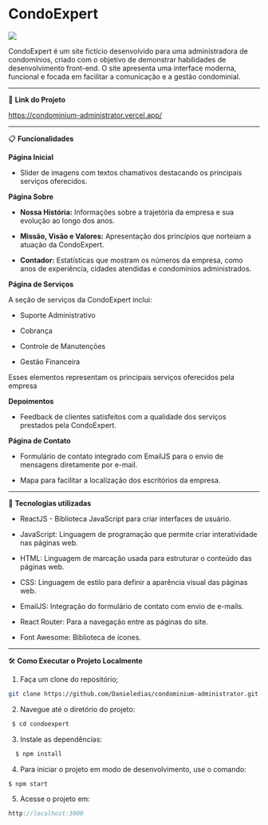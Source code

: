 # CondoExpert

![](src/assets/gifs/gif-mobile.gif)


CondoExpert é um site fictício desenvolvido para uma administradora de condomínios, criado com o objetivo de demonstrar habilidades de desenvolvimento front-end. O site apresenta uma interface moderna, funcional e focada em facilitar a comunicação e a gestão condominial.

---
🔗 **Link do Projeto**

 https://condominium-administrator.vercel.app/

---
📋 **Funcionalidades**

**Página Inicial**

* Slider de imagens com textos chamativos destacando os principais serviços oferecidos.

**Página Sobre**

* **Nossa História:** Informações sobre a trajetória da empresa e sua evolução ao longo dos anos.
 
* **Missão, Visão e Valores:** Apresentação dos princípios que norteiam a atuação da CondoExpert.
 
* **Contador:** Estatísticas que mostram os números da empresa, como anos de experiência, cidades atendidas e condomínios administrados.
 
**Página de Serviços**

A seção de serviços da CondoExpert inclui:

* Suporte Administrativo
 
* Cobrança
 
* Controle de Manutenções
 
* Gestão Financeira

Esses elementos representam os principais serviços oferecidos pela empresa
 
**Depoimentos**
  
* Feedback de clientes satisfeitos com a qualidade dos serviços prestados pela CondoExpert.

**Página de Contato**

* Formulário de contato integrado com EmailJS para o envio de mensagens diretamente por e-mail.
 
* Mapa para facilitar a localização dos escritórios da empresa.

---

🚀 **Tecnologias utilizadas**
* ReactJS - Biblioteca JavaScript para criar interfaces de usuário.
 
* JavaScript: Linguagem de programação que permite criar interatividade nas páginas web.
 
* HTML: Linguagem de marcação usada para estruturar o conteúdo das páginas web.
 
* CSS: Linguagem de estilo para definir a aparência visual das páginas web.
 
* EmailJS: Integração do formulário de contato com envio de e-mails.
 
* React Router: Para a navegação entre as páginas do site.
 
* Font Awesome: Biblioteca de ícones.

---


🛠️ **Como Executar o Projeto Localmente**
1. Faça um clone do repositório;
```bash
git clone https://github.com/Danieledias/condominium-administrator.git
```

2. Navegue até o diretório do projeto:
```javascript
 $ cd condoexpert
```
3. Instale as dependências:
```javascript
  $ npm install
```
4. Para iniciar o projeto em modo de desenvolvimento, use o comando:
```javascript
$ npm start
```
5. Acesse o projeto em:
```javascript
http://localhost:3000
```


